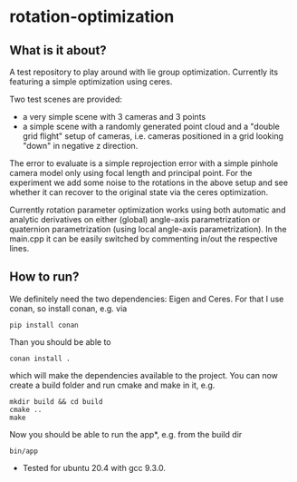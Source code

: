 # rotation-optimization

## What is it about?

A test repository to play around with lie group optimization.
Currently its featuring a simple optimization using ceres.

Two test scenes are provided:
- a very simple scene with 3 cameras and 3 points
- a simple scene with a randomly generated point cloud and a "double grid flight" setup of cameras, i.e. cameras positioned in a grid looking "down" in negative z direction.

The error to evaluate is a simple reprojection error with a simple pinhole camera model only using focal length and principal point. For the experiment we add some noise to the rotations in the above setup and see whether it can recover to the original state via the ceres optimization.

Currently rotation parameter optimization works using both automatic and analytic derivatives on either (global) angle-axis parametrization or quaternion parametrization (using local angle-axis parametrization). In the main.cpp it can be easily switched by commenting in/out the respective lines.

## How to run?

We definitely need the two dependencies: Eigen and Ceres. For that I use conan, so install conan, e.g. via

```
pip install conan
```

Than you should be able to

```
conan install .
```

which will make the dependencies available to the project. You can now create a build folder and run cmake and make in it, e.g.

```
mkdir build && cd build
cmake ..
make
```

Now you should be able to run the app*, e.g. from the build dir

```
bin/app
```

* Tested for ubuntu 20.4 with gcc 9.3.0.
